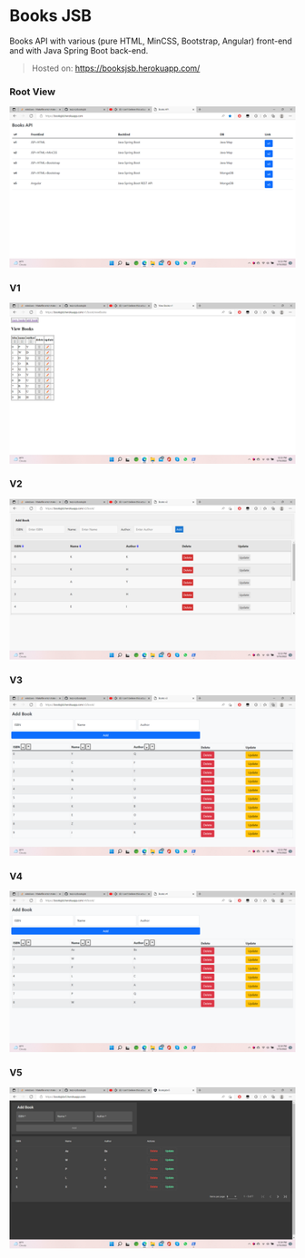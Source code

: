 # Books JSB

Books API with various (pure HTML, MinCSS, Bootstrap, Angular) front-end and with Java Spring Boot back-end.

> Hosted on: https://booksjsb.herokuapp.com/

### Root View

![rootView](images/sc01.png)

### V1

![v1](images/sc02.png)

### V2

![v1](images/sc03.png)

### V3

![v1](images/sc04.png)

### V4

![v1](images/sc05.png)

### V5

![v1](images/sc06.png)